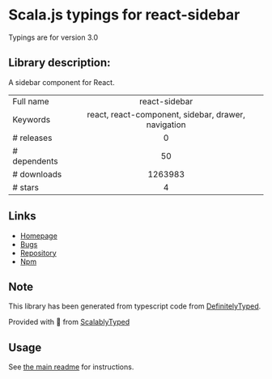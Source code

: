 
# Scala.js typings for react-sidebar

Typings are for version 3.0

## Library description:
A sidebar component for React.

|                    |                 |
| ------------------ | :-------------: |
| Full name          | react-sidebar |
| Keywords           | react, react-component, sidebar, drawer, navigation |
| # releases         | 0 |
| # dependents       | 50 |
| # downloads        | 1263983 |
| # stars            | 4 |

## Links
- [Homepage](https://github.com/balloob/react-sidebar#readme)
- [Bugs](https://github.com/balloob/react-sidebar/issues)
- [Repository](https://github.com/balloob/react-sidebar)
- [Npm](https://www.npmjs.com/package/react-sidebar)
    


## Note
This library has been generated from typescript code from [DefinitelyTyped](https://definitelytyped.org).

Provided with :purple_heart: from [ScalablyTyped](https://github.com/oyvindberg/ScalablyTyped)

## Usage
See [the main readme](../../readme.md) for instructions.


